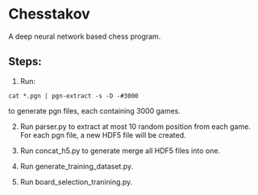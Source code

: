 # Chesstakov

A deep neural network based chess program.

## Steps:

1. Run:

```
cat *.pgn | pgn-extract -s -D -#3000
```

to generate pgn files, each containing 3000 games.

2. Run parser.py to extract at most 10 random position from each game. For
each pgn file, a new HDF5 file will be created.

3. Run concat_h5.py to generate merge all HDF5 files into one.

4. Run generate_training_dataset.py.

5. Run board_selection_tranining.py.
